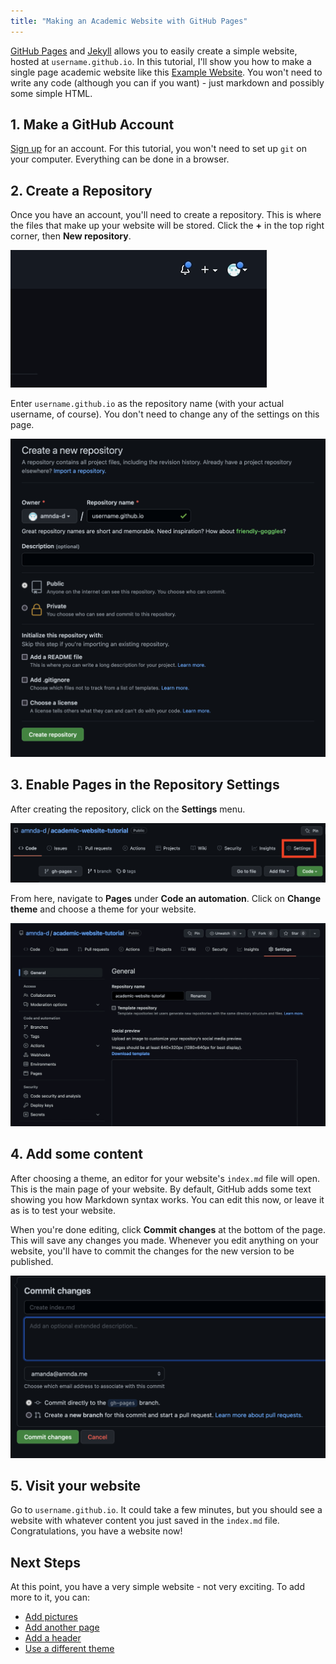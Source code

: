 ```yaml
---
title: "Making an Academic Website with GitHub Pages"
---
```


[GitHub Pages](https://docs.github.com/en/pages) and [Jekyll](https://jekyllrb.com/) allows you to easily create a simple website, hosted at `username.github.io`. In this tutorial, I'll show you how to make a single page academic website like this [Example Website](example.md). You won't need to write any code (although you can if you want) - just markdown and possibly some simple HTML.

## 1. Make a GitHub Account

[Sign up](https://github.com/signup?ref_cta=Sign+up&ref_loc=header+logged+out&ref_page=%2F&source=header-home) for an account. For this tutorial, you won't need to set up `git` on your computer. Everything can be done in a browser.

## 2. Create a Repository

Once you have an account, you'll need to create a repository. This is where the files that make up your website will be stored. Click the **+** in the top right corner, then **New repository**.

![Create a new repository](img/new_repo.gif)

Enter `username.github.io` as the repository name (with your actual username, of course). You don't need to change any of the settings on this page.

![Name the repository](img/repo_name.png)

## 3. Enable Pages in the Repository Settings

After creating the repository, click on the **Settings** menu.

![Settings](img/settings.png)

From here, navigate to **Pages** under **Code an automation**. Click on **Change theme** and choose a theme for your website.

![Choosing a theme](img/settings_pages.gif)

## 4. Add some content

After choosing a theme, an editor for your website's `index.md` file will open. This is the main page of your website. By default, GitHub adds some text showing you how Markdown syntax works. You can edit this now, or leave it as is to test your website.

When you're done editing, click **Commit changes** at the bottom of the page. This will save any changes you made. Whenever you edit anything on your website, you'll have to commit the changes for the new version to be published.

![Commiting changes](img/commit.png)

## 5. Visit your website

Go to `username.github.io`. It could take a few minutes, but you should see a website with whatever content you just saved in the `index.md` file. Congratulations, you have a website now!

## Next Steps

At this point, you have a very simple website - not very exciting. To add more to it, you can:

* [Add pictures](pictures.md)
* [Add another page](pages.md)
* [Add a header](header.md)
* [Use a different theme](themes.md)
